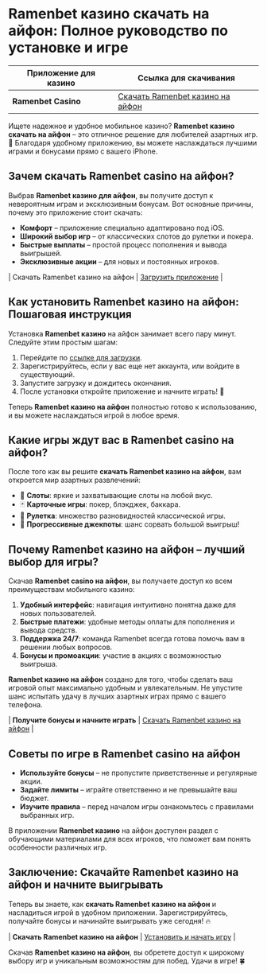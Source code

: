 # Ramenbet казино скачать на айфон: Полное руководство по установке и игре

| Приложение для казино | Ссылка для скачивания |
|-----------------------|-----------------------|
| **Ramenbet Casino**   | [Скачать Ramenbet казино на айфон](https://get.saltyram.com/ru/registration?apkpop=0&partner=p24970p3296034p5526) |

Ищете надежное и удобное мобильное казино? **Ramenbet казино скачать на айфон** – это отличное решение для любителей азартных игр. 📲 Благодаря удобному приложению, вы можете наслаждаться лучшими играми и бонусами прямо с вашего iPhone.

## Зачем скачать Ramenbet casino на айфон?

Выбрав **Ramenbet казино для айфон**, вы получите доступ к невероятным играм и эксклюзивным бонусам. Вот основные причины, почему это приложение стоит скачать:

- **Комфорт** – приложение специально адаптировано под iOS.
- **Широкий выбор игр** – от классических слотов до рулетки и покера.
- **Быстрые выплаты** – простой процесс пополнения и вывода выигрышей.
- **Эксклюзивные акции** – для новых и постоянных игроков.

| Скачать Ramenbet казино на айфон | [Загрузить приложение](https://get.saltyram.com/ru/registration?apkpop=0&partner=p24970p3296034p5526) |

## Как установить Ramenbet казино на айфон: Пошаговая инструкция

Установка **Ramenbet казино** на айфон занимает всего пару минут. Следуйте этим простым шагам:

1. Перейдите по [ссылке для загрузки](https://get.saltyram.com/ru/registration?apkpop=0&partner=p24970p3296034p5526).
2. Зарегистрируйтесь, если у вас еще нет аккаунта, или войдите в существующий.
3. Запустите загрузку и дождитесь окончания.
4. После установки откройте приложение и начните играть! 🎲

Теперь **Ramenbet казино на айфон** полностью готово к использованию, и вы можете наслаждаться игрой в любое время.

## Какие игры ждут вас в Ramenbet casino на айфон?

После того как вы решите **скачать Ramenbet казино на айфон**, вам откроется мир азартных развлечений:

- 🎰 **Слоты**: яркие и захватывающие слоты на любой вкус.
- 🃏 **Карточные игры**: покер, блэкджек, баккара.
- 🎡 **Рулетка**: множество разновидностей классической игры.
- 💎 **Прогрессивные джекпоты**: шанс сорвать большой выигрыш!

## Почему Ramenbet казино на айфон – лучший выбор для игры?

Скачав **Ramenbet casino на айфон**, вы получаете доступ ко всем преимуществам мобильного казино:

1. **Удобный интерфейс**: навигация интуитивно понятна даже для новых пользователей.
2. **Быстрые платежи**: удобные методы оплаты для пополнения и вывода средств.
3. **Поддержка 24/7**: команда Ramenbet всегда готова помочь вам в решении любых вопросов.
4. **Бонусы и промоакции**: участие в акциях с возможностью выигрыша.

**Ramenbet казино на айфон** создано для того, чтобы сделать ваш игровой опыт максимально удобным и увлекательным. Не упустите шанс испытать удачу в лучших азартных играх прямо с вашего телефона.

| **Получите бонусы и начните играть** | [Скачать Ramenbet казино на айфон](https://get.saltyram.com/ru/registration?apkpop=0&partner=p24970p3296034p5526) |

## Советы по игре в Ramenbet casino на айфон

- **Используйте бонусы** – не пропустите приветственные и регулярные акции.
- **Задайте лимиты** – играйте ответственно и не превышайте ваш бюджет.
- **Изучите правила** – перед началом игры ознакомьтесь с правилами выбранных игр.

В приложении **Ramenbet казино** на айфон доступен раздел с обучающими материалами для всех игроков, что поможет вам понять особенности различных игр.

## Заключение: Скачайте Ramenbet казино на айфон и начните выигрывать

Теперь вы знаете, как **скачать Ramenbet казино на айфон** и насладиться игрой в удобном приложении. Зарегистрируйтесь, получайте бонусы и начинайте выигрывать уже сегодня! 🔥 

| **Скачать Ramenbet казино на айфон** | [Установить и начать игру](https://get.saltyram.com/ru/registration?apkpop=0&partner=p24970p3296034p5526) |

Скачав **Ramenbet казино на айфон**, вы обретете доступ к широкому выбору игр и уникальным возможностям для побед. Удачи в игре! 🍀
